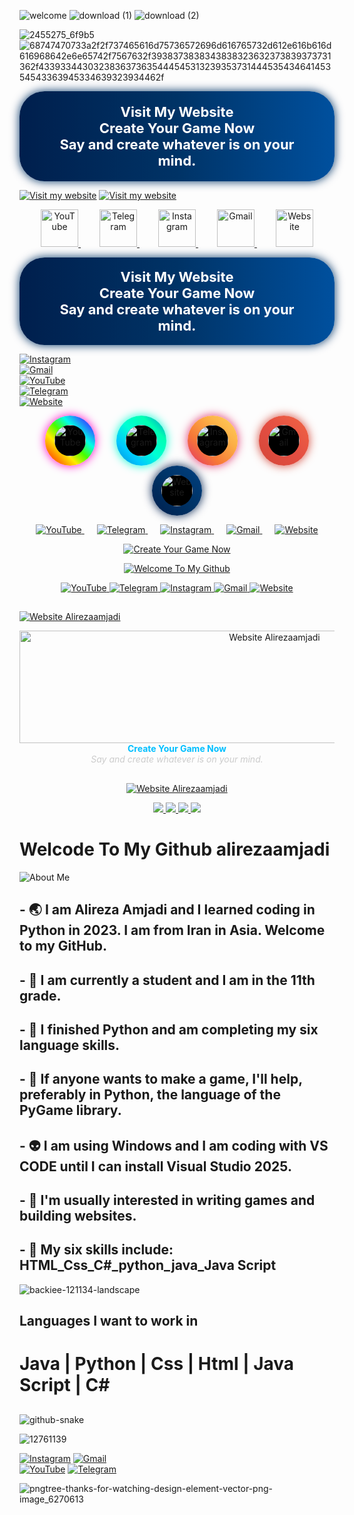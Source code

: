 ![welcome](https://github.com/user-attachments/assets/f67e4beb-0474-4bcf-a02e-c08b244a1335)
![download (1)](https://github.com/user-attachments/assets/078808af-c449-409d-8753-34960c5bf53b)
![download (2)](https://github.com/user-attachments/assets/0d4fae17-4ae1-4d3b-abe6-5a401de231f5)

![2455275_6f9b5](https://github.com/user-attachments/assets/39b53cb1-fb46-4968-969e-424f869ff462)
![68747470733a2f2f737465616d75736572696d616765732d612e616b616d616968642e6e65742f7567632f3938373838343838323632373839373731362f433933443032383637363544454531323935373144453543464145354543363945334639323934462f](https://github.com/user-attachments/assets/75c2791f-098a-4c38-acd2-af1bb3e26d6f)


<p align="center">
  <a href="https://alirezaamjadi.com" target="_blank" rel="noopener noreferrer" style="
    display: inline-block;
    background: linear-gradient(90deg, #001F4D, #003366, #00509E);
    color: white;
    font-size: 22px;
    font-weight: bold;
    padding: 20px 60px;
    border-radius: 40px;
    text-decoration: none;
    box-shadow: 0 0 15px #003366;
  ">
    Visit My Website<br/>
    Create Your Game Now<br/>
    Say and create whatever is on your mind.
  </a>
</p>



[![Visit my website](https://yourdomain.com/banner.gif)](https://yourdomain.com)
[![Visit my website](https://yourdomain.com/banner.gif)](https://yourdomain.com)
<p align="center">
  <a href="https://m.youtube.com/@Haj.alirezaYT" target="_blank" rel="noopener noreferrer" style="margin: 0 15px;">
    <img width="60" height="60" src="https://img.shields.io/badge/-&nbsp;-FF0000?style=flat-square&logo=youtube&logoColor=white" alt="YouTube" />
  </a>
  <a href="https://t.me/amjadi2008" target="_blank" rel="noopener noreferrer" style="margin: 0 15px;">
    <img width="60" height="60" src="https://img.shields.io/badge/-&nbsp;-0088cc?style=flat-square&logo=telegram&logoColor=white" alt="Telegram" />
  </a>
  <a href="https://www.instagram.com/alirezaamjadi_?igsh=aHR4bGtxcjh2N2Jz&utm_source=qr" target="_blank" rel="noopener noreferrer" style="margin: 0 15px;">
    <img width="60" height="60" src="https://img.shields.io/badge/-&nbsp;-E4405F?style=flat-square&logo=instagram&logoColor=white" alt="Instagram" />
  </a>
  <a href="mailto:alirezaamjadi1387@gmail.com" target="_blank" rel="noopener noreferrer" style="margin: 0 15px;">
    <img width="60" height="60" src="https://img.shields.io/badge/-&nbsp;-D14836?style=flat-square&logo=gmail&logoColor=white" alt="Gmail" />
  </a>
  <a href="https://alirezaamjadi.com" target="_blank" rel="noopener noreferrer" style="margin: 0 15px;">
    <img width="60" height="60" src="https://img.shields.io/badge/-&nbsp;-001F4D?style=flat-square&logo=google-chrome&logoColor=white" alt="Website" />
  </a>
</p>
<p align="center">
  <a href="https://alirezaamjadi.com" target="_blank" rel="noopener noreferrer" style="
    display: inline-block;
    background: linear-gradient(90deg, #001F4D, #003366, #00509E);
    color: white;
    font-size: 22px;
    font-weight: bold;
    padding: 18px 50px;
    border-radius: 40px;
    text-decoration: none;
    box-shadow: 0 0 15px #003366;
    transition: background 0.3s ease, box-shadow 0.3s ease;
  " onmouseover="this.style.background='linear-gradient(90deg, #00509E, #003366, #001F4D)'; this.style.boxShadow='0 0 25px #00509E';" onmouseout="this.style.background='linear-gradient(90deg, #001F4D, #003366, #00509E)'; this.style.boxShadow='0 0 15px #003366';">
    Visit My Website  
    <br />
    Create Your Game Now  
    <br />
    Say and create whatever is on your mind.
  </a>
</p>



[![Instagram](https://img.shields.io/badge/Instagram-E4405F?style=for-the-badge&logo=instagram&logoColor=white)](https://www.instagram.com/alirezaamjadi_?igsh=aHR4bGtxcjh2N2Jz&utm_source=qr)  
[![Gmail](https://img.shields.io/badge/Gmail-D14836?style=for-the-badge&logo=gmail&logoColor=white)](mailto:alirezaamjadi1387@gmail.com)  
[![YouTube](https://img.shields.io/badge/YouTube-FF0000?style=for-the-badge&logo=youtube&logoColor=white)](https://m.youtube.com/@Haj.alirezaYT)  
[![Telegram](https://img.shields.io/badge/Telegram-0088CC?style=for-the-badge&logo=telegram&logoColor=white)](https://t.me/amjadi2008)  
[![Website](https://img.shields.io/badge/Website-001F4D?style=for-the-badge&logo=google-chrome&logoColor=white)](https://alirezaamjadi.com)



<p align="center">
  <a href="https://m.youtube.com/@Haj.alirezaYT" target="_blank" rel="noopener noreferrer" style="margin: 0 15px; display: inline-block; border-radius: 50%; background: linear-gradient(45deg, #ff0000, #ff7300, #ffeb00, #47ff00, #00ffe7, #2b65ff, #ff00c8); padding: 15px; box-shadow: 0 0 15px #ff00c8;">
    <img width="50" height="50" src="https://cdn-icons-png.flaticon.com/512/1384/1384060.png" alt="YouTube" style="border-radius: 50%; background: #000;" />
  </a>
  <a href="https://t.me/amjadi2008" target="_blank" rel="noopener noreferrer" style="margin: 0 15px; display: inline-block; border-radius: 50%; background: linear-gradient(45deg, #0088cc, #00c6ff, #00ffd4, #00ffb3, #0088cc); padding: 15px; box-shadow: 0 0 15px #00ffd4;">
    <img width="50" height="50" src="https://cdn-icons-png.flaticon.com/512/2111/2111646.png" alt="Telegram" style="border-radius: 50%; background: #000;" />
  </a>
  <a href="https://www.instagram.com/alirezaamjadi_?igsh=aHR4bGtxcjh2N2Jz&utm_source=qr" target="_blank" rel="noopener noreferrer" style="margin: 0 15px; display: inline-block; border-radius: 50%; background: linear-gradient(45deg, #E1306C, #F77737, #FCAF45, #FFD15C); padding: 15px; box-shadow: 0 0 15px #E1306C;">
    <img width="50" height="50" src="https://cdn-icons-png.flaticon.com/512/174/174855.png" alt="Instagram" style="border-radius: 50%; background: #000;" />
  </a>
  <a href="mailto:alirezaamjadi1387@gmail.com" target="_blank" rel="noopener noreferrer" style="margin: 0 15px; display: inline-block; border-radius: 50%; background: linear-gradient(45deg, #D44638, #E44E42, #F06543); padding: 15px; box-shadow: 0 0 15px #D44638;">
    <img width="50" height="50" src="https://cdn-icons-png.flaticon.com/512/732/732200.png" alt="Gmail" style="border-radius: 50%; background: #000;" />
  </a>
  <a href="https://alirezaamjadi.com" target="_blank" rel="noopener noreferrer" style="margin: 0 15px; display: inline-block; border-radius: 50%; background: linear-gradient(45deg, #001F4D, #003366, #004080); padding: 15px; box-shadow: 0 0 15px #001F4D;">
    <img width="50" height="50" src="https://cdn-icons-png.flaticon.com/512/841/841364.png" alt="Website" style="border-radius: 50%; background: #000;" />
  </a>
</p>


<p align="center">
  <a href="https://m.youtube.com/@Haj.alirezaYT" target="_blank" rel="noopener noreferrer" style="margin: 0 10px;">
    <img src="https://img.shields.io/badge/-&nbsp;-FF0000?style=flat-square&logo=youtube&logoColor=white" alt="YouTube" />
  </a>
  <a href="https://t.me/amjadi2008" target="_blank" rel="noopener noreferrer" style="margin: 0 10px;">
    <img src="https://img.shields.io/badge/-&nbsp;-0088cc?style=flat-square&logo=telegram&logoColor=white" alt="Telegram" />
  </a>
  <a href="https://www.instagram.com/alirezaamjadi_?igsh=aHR4bGtxcjh2N2Jz&utm_source=qr" target="_blank" rel="noopener noreferrer" style="margin: 0 10px;">
    <img src="https://img.shields.io/badge/-&nbsp;-E4405F?style=flat-square&logo=instagram&logoColor=white" alt="Instagram" />
  </a>
  <a href="mailto:alirezaamjadi1387@gmail.com" target="_blank" rel="noopener noreferrer" style="margin: 0 10px;">
    <img src="https://img.shields.io/badge/-&nbsp;-D14836?style=flat-square&logo=gmail&logoColor=white" alt="Gmail" />
  </a>
  <a href="https://alirezaamjadi.com" target="_blank" rel="noopener noreferrer" style="margin: 0 10px;">
    <img src="https://img.shields.io/badge/-&nbsp;-001F4D?style=flat-square&logo=google-chrome&logoColor=white" alt="Website" />
  </a>
</p>

<p align="center">
  <a href="https://alirezaamjadi.com" target="_blank" rel="noopener noreferrer">
    <img src="https://github.com/USERNAME/REPO/raw/BRANCH/create_your_game_button.gif" alt="Create Your Game Now" />
  </a>
</p>


<p align="center">
  <a href="https://github.com/alirezaamjadi" target="_blank" rel="noopener noreferrer">
    <img src="https://github.com/USERNAME/REPO/raw/BRANCH/welcome_github_button.gif" alt="Welcome To My Github" />
  </a>
</p>


<p align="center">
  <a href="https://m.youtube.com/@Haj.alirezaYT" target="_blank" rel="noopener noreferrer">
    <img src="https://img.shields.io/badge/YouTube-Haj.alirezaYT-E53935?style=for-the-badge&logo=youtube&logoColor=white" alt="YouTube" />
  </a>
  <a href="https://t.me/amjadi2008" target="_blank" rel="noopener noreferrer">
    <img src="https://img.shields.io/badge/Telegram-amjadi2008-0088cc?style=for-the-badge&logo=telegram&logoColor=white" alt="Telegram" />
  </a>
  <a href="https://www.instagram.com/alirezaamjadi_?igsh=aHR4bGtxcjh2N2Jz&utm_source=qr" target="_blank" rel="noopener noreferrer">
    <img src="https://img.shields.io/badge/Instagram-alirezaamjadi__-E4405F?style=for-the-badge&logo=instagram&logoColor=white" alt="Instagram" />
  </a>
  <a href="mailto:alirezaamjadi1387@gmail.com" target="_blank" rel="noopener noreferrer">
    <img src="https://img.shields.io/badge/Gmail-alirezaamjadi1387-D14836?style=for-the-badge&logo=gmail&logoColor=white" alt="Gmail" />
  </a>
  <a href="https://alirezaamjadi.com" target="_blank" rel="noopener noreferrer">
    <img src="https://img.shields.io/badge/Website-Alirezaamjadi-001F4D?style=for-the-badge&logo=google-chrome&logoColor=white" alt="Website" />
  </a>
</p>







## <p align="center">
  <a href="https://alirezaamjadi.com" target="_blank">
    <img src="https://img.shields.io/badge/Website-Alirezaamjadi-001F4D?style=for-the-badge&logo=google-chrome&logoColor=white" alt="Website Alirezaamjadi" />
  </a>
</p>
<p align="center">
  <a href="https://alirezaamjadi.com" target="_blank" rel="noopener noreferrer">
    <img 
      src="https://via.placeholder.com/800x180/001F4D/FFFFFF?text=Website+Alirezaamjadi" 
      alt="Website Alirezaamjadi" 
      width="800" height="180"
    />
  </a>
  <br />
  <strong style="color:#00bfff;">Create Your Game Now</strong><br />
  <em style="color:#ccc;">Say and create whatever is on your mind.</em>
</p>

##

<p align="center">
  <a href="https://alirezaamjadi.com" target="_blank" rel="noopener noreferrer">
    <img src="https://img.shields.io/badge/Website-Alirezaamjadi-001F4D?style=for-the-badge&logo=google-chrome&logoColor=white" alt="Website Alirezaamjadi" />
  </a>
</p>


 <p align="center">
  <a href="https://m.youtube.com/@Haj.alirezaYT">
    <img src="https://img.shields.io/badge/Youtube-Haj.alirezaYT-red?style=for-the-badge&logo=youtube" />
  </a>
  <a href="https://t.me/amjadi2008">
    <img src="https://img.shields.io/badge/Telegram-amjadi2008-blue?style=for-the-badge&logo=telegram" />
  </a>
  <a href="https://www.instagram.com/alirezaamjadi_">
    <img src="https://img.shields.io/badge/Instagram-alirezaamjadi_-pink?style=for-the-badge&logo=instagram" />
  </a>
  <a href="mailto:alirezaamjadi1387@gmail.com">
    <img src="https://img.shields.io/badge/Gmail-alirezaamjadi1387@gmail.com-D14836?style=for-the-badge&logo=gmail&logoColor=white" />
  </a>
</p>



# Welcode To My Github alirezaamjadi






![About Me](https://github.com/user-attachments/assets/e3dfec77-e873-4764-ba0a-08800ec79ec5)





## - 🌏 I am Alireza Amjadi and I learned coding in Python in 2023. I am from Iran in Asia. Welcome to my GitHub.
## - 🔭 I am currently a student and I am in the 11th grade. 
## - 🌱 I finished Python and am completing my six language skills.
## - 👯 If anyone wants to make a game, I'll help, preferably in Python, the language of the PyGame library.
## - 👽 I am using Windows and I am coding with VS CODE until I can install Visual Studio 2025.
## - 📃 I'm usually interested in writing games and building websites.
## - 🧿 My six skills include: HTML_Css_C#_python_java_Java Script
 ![backiee-121134-landscape](https://github.com/user-attachments/assets/ac5bf625-b382-4a64-a1ef-b67b4a352aea)


##




## Languages ​​I want to work in

# Java |  Python |  Css |  Html |  Java Script |  C#
##





![github-snake](https://github.com/user-attachments/assets/87d54cb7-f951-44f8-bdbd-bfbbf0ba73c9)







![12761139](https://github.com/user-attachments/assets/65b57a75-d959-41dd-b268-5037c6cb4575)

[![Instagram](https://img.shields.io/badge/Instagram-E4405F?style=for-the-badge&logo=instagram&logoColor=white)]([[[https://instagram.com/yourinstagram](https://www.instagram.com/alirezaamjadi_?igsh=aHR4bGtxcjh2N2Jz&utm_source=qr)](https://www.instagram.com/alirezaamjadi_?igsh=aHR4bGtxcjh2N2Jz&utm_source=qr](https://www.instagram.com/alirezaamjadi_?igsh=aHR4bGtxcjh2N2Jz&utm_source=qr)))  
[![Gmail](https://img.shields.io/badge/Gmail-D14836?style=for-the-badge&logo=gmail&logoColor=white)](mailto:your.alirezaamjadi1387@gmail.com)  
[![YouTube](https://img.shields.io/badge/YouTube-FF0000?style=for-the-badge&logo=youtube&logoColor=white)]([[https://youtube.com/yourchannel](https://m.youtube.com/@Haj.alirezaYT)](https://m.youtube.com/@Haj.alirezaYT))  
[![Telegram](https://img.shields.io/badge/Telegram-0088CC?style=for-the-badge&logo=telegram&logoColor=white)](https://t.me/Amjadi2008)



![pngtree-thanks-for-watching-design-element-vector-png-image_6270613](https://github.com/user-attachments/assets/38c975a7-47c9-4682-afb9-1644806ee605)

